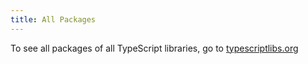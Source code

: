 ```yaml
---
title: All Packages
---
```




To see all packages of all TypeScript libraries, go to [typescriptlibs.org](https://typescriptlibs.org/)
